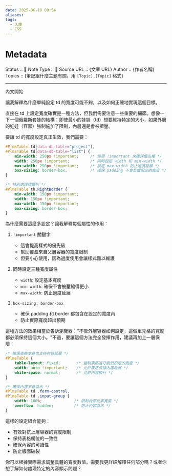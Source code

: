 ```yaml
---
date: 2025-06-18 09:54
aliases: 
tags:
  - 入庫
  - CSS
---
```


# Metadata
Status :: 🌱
Note Type :: 📰
Source URL :: {文章 URL}
Author :: {作者名稱}
Topics :: {筆記跟什麼主題有關，用 `[Topic],[Topic]` 格式}

---

內文開始

讓我解釋為什麼單純設定 td 的寬度可能不夠，以及如何正確地實現這個目標。

直接在 td 上設定寬度確實是一種方法，但我們需要注意一些重要的細節。想像一下一個俄羅斯套娃的結構：即使最小的娃娃（td）想要維持特定的大小，如果外層的娃娃（容器）強制施加了限制，內層還是會被擠壓。

要讓 td 的寬度設定真正生效，我們需要：

```css
#PlmsTable td[data-db-table="project"],
#PlmsTable td[data-db-table="list"] {
    min-width: 250px !important;     /* 使用 !important 來確保優先權 */
    width: 250px !important;         /* 同時設定 width 和 min-width */
    max-width: 250px !important;     /* 設定 max-width 防止過度延展 */
    box-sizing: border-box;          /* 確保 padding 不會影響設定的寬度 */
}

/* 特別處理標題列 */
#PlmsTable th.RightBorder {
    min-width: 150px !important;
    width: 150px !important;
    max-width: 150px !important;
    box-sizing: border-box;
}
```

為什麼需要這麼多設定？讓我解釋每個屬性的作用：

1. `!important` 關鍵字
   - 這會提高樣式的優先級
   - 幫助覆蓋來自父層容器的寬度限制
   - 但要小心使用，因為過度使用會讓樣式難以維護

2. 同時設定三種寬度屬性
   - `width`: 設定基本寬度
   - `min-width`: 確保不會被壓縮得更小
   - `max-width`: 防止過度延展

3. `box-sizing: border-box`
   - 確保 padding 和 border 都包含在設定的寬度內
   - 防止實際寬度超出預期

這種方法的效果相當於告訴瀏覽器："不管外層容器如何設定，這個單元格的寬度都必須保持這個大小。"不過，要讓這個方法完全發揮作用，建議再加上一層保險：

```css
/* 確保表格本身也支持內容延展 */
#PlmsTable {
    table-layout: fixed;       /* 強制表格遵守我們設定的寬度 */
    width: auto !important;    /* 允許表格依據內容延展 */
    white-space: normal;       /* 允許內容換行 */
}

/* 確保內容不會溢出 */
#PlmsTable td .form-control,
#PlmsTable td .input-group {
    width: 100%;              /* 限制內部元素寬度 */
    overflow: hidden;         /* 防止內容溢出 */
}
```

這樣的設定組合能夠：
- 有效對抗上層容器的寬度限制
- 保持表格欄位的一致性
- 確保內容的可讀性
- 防止版面破裂

你可以根據實際需求調整具體的寬度數值。需要我更詳細解釋任何部分嗎？或者你想了解如何處理特定的內容顯示問題？